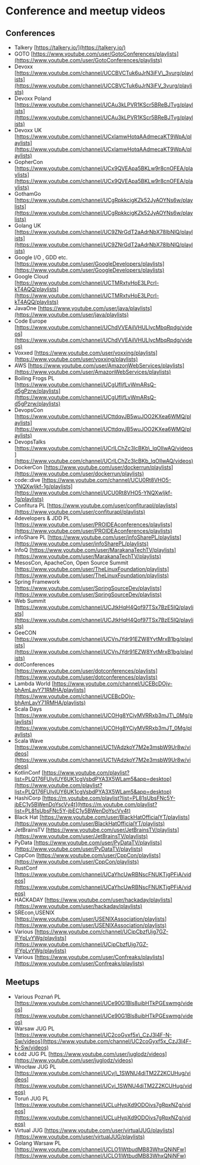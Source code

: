 # Conference and meetup videos

## Conferences

* Talkery [https://talkery.io/](https://talkery.io/)
* GOTO    [https://www.youtube.com/user/GotoConferences/playlists](https://www.youtube.com/user/GotoConferences/playlists)
* Devoxx    [https://www.youtube.com/channel/UCCBVCTuk6uJrN3iFV\_3vurg/playlists](https://www.youtube.com/channel/UCCBVCTuk6uJrN3iFV_3vurg/playlists)
* Devoxx Poland    [https://www.youtube.com/channel/UCAu3kLPVR1KScr5BReBJTvg/playlists](https://www.youtube.com/channel/UCAu3kLPVR1KScr5BReBJTvg/playlists)
* Devoxx UK    [https://www.youtube.com/channel/UCxIamwHotqAAdmecaKT9WpA/playlists](https://www.youtube.com/channel/UCxIamwHotqAAdmecaKT9WpA/playlists)
* GopherCon    [https://www.youtube.com/channel/UCx9QVEApa5BKLw9r8cnOFEA/playlists](https://www.youtube.com/channel/UCx9QVEApa5BKLw9r8cnOFEA/playlists)
* GothamGo      [https://www.youtube.com/channel/UCgRpkkcigKZk52JyAOYNs6w/playlists](https://www.youtube.com/channel/UCgRpkkcigKZk52JyAOYNs6w/playlists)
* Golang UK     [https://www.youtube.com/channel/UC9ZNrGdT2aAdrNbX78lbNlQ/playlists](https://www.youtube.com/channel/UC9ZNrGdT2aAdrNbX78lbNlQ/playlists)
* Google I/O , GDD etc.    [https://www.youtube.com/user/GoogleDevelopers/playlists](https://www.youtube.com/user/GoogleDevelopers/playlists)
* Google Cloud [https://www.youtube.com/channel/UCTMRxtyHoE3LPcrl-kT4AQQ/playlists](https://www.youtube.com/channel/UCTMRxtyHoE3LPcrl-kT4AQQ/playlists)
* JavaOne    [https://www.youtube.com/user/java/playlists](https://www.youtube.com/user/java/playlists)
* Code Europe    [https://www.youtube.com/channel/UChdVVEAilVHULlycMbqRpdg/videos](https://www.youtube.com/channel/UChdVVEAilVHULlycMbqRpdg/videos)
* Voxxed    [https://www.youtube.com/user/voxxing/playlists](https://www.youtube.com/user/voxxing/playlists)
* AWS    [https://www.youtube.com/user/AmazonWebServices/playlists](https://www.youtube.com/user/AmazonWebServices/playlists)
* Boiling Frogs PL    [https://www.youtube.com/channel/UCgUfIjfLvWmARsQ-d5gPzrw/playlists](https://www.youtube.com/channel/UCgUfIjfLvWmARsQ-d5gPzrw/playlists)
* DevopsCon    [https://www.youtube.com/channel/UCttdqyJB5wuJOO2KXea6WMQ/playlists](https://www.youtube.com/channel/UCttdqyJB5wuJOO2KXea6WMQ/playlists)
* DevopsTalks    [https://www.youtube.com/channel/UCrlLChZc3lcBKb\_lqOIlwAQ/videos](https://www.youtube.com/channel/UCrlLChZc3lcBKb_lqOIlwAQ/videos)
* DockerCon    [https://www.youtube.com/user/dockerrun/playlists](https://www.youtube.com/user/dockerrun/playlists)
* code::dive    [https://www.youtube.com/channel/UCU0Rt8VHO5-YNQXwIjkf-1g/playlists](https://www.youtube.com/channel/UCU0Rt8VHO5-YNQXwIjkf-1g/playlists)
* Confitura PL    [https://www.youtube.com/user/confiturapl/playlists](https://www.youtube.com/user/confiturapl/playlists)
* 4developers & JDD PL     [https://www.youtube.com/user/PROIDEAconferences/playlists](https://www.youtube.com/user/PROIDEAconferences/playlists)
* infoShare PL    [https://www.youtube.com/user/infoSharePL/playlists](https://www.youtube.com/user/infoSharePL/playlists)
* InfoQ    [https://www.youtube.com/user/MarakanaTechTV/playlists](https://www.youtube.com/user/MarakanaTechTV/playlists)
* MesosCon, ApacheCon, Open Source Summit    [https://www.youtube.com/user/TheLinuxFoundation/playlists](https://www.youtube.com/user/TheLinuxFoundation/playlists)
* Spring Framework     [https://www.youtube.com/user/SpringSourceDev/playlists](https://www.youtube.com/user/SpringSourceDev/playlists)
* Web Summit    [https://www.youtube.com/channel/UCJtkHqH4Qof97TSx7BzE5IQ/playlists](https://www.youtube.com/channel/UCJtkHqH4Qof97TSx7BzE5IQ/playlists)
* GeeCON    [https://www.youtube.com/channel/UCVnJYdr91EZW8YvtMrxB1bg/playlists](https://www.youtube.com/channel/UCVnJYdr91EZW8YvtMrxB1bg/playlists)
* dotConferences    [https://www.youtube.com/user/dotconferences/playlists](https://www.youtube.com/user/dotconferences/playlists)
* Lambda World    [https://www.youtube.com/channel/UCEBcDOjv-bhAmLavY71RMHA/playlists](https://www.youtube.com/channel/UCEBcDOjv-bhAmLavY71RMHA/playlists)
* Scala Days    [https://www.youtube.com/channel/UCOHg8YCiyMVRRxb3mJT\_0Mg/playlists](https://www.youtube.com/channel/UCOHg8YCiyMVRRxb3mJT_0Mg/playlists)
* Scala Wave    [https://www.youtube.com/channel/UC1VAdzkoY7M2e3msbW9Ur8w/videos](https://www.youtube.com/channel/UC1VAdzkoY7M2e3msbW9Ur8w/videos)
* KotlinConf    [https://www.youtube.com/playlist?list=PLQ176FUIyIUY6UK1cgVsbdPYA3X5WLam5&app=desktop](https://www.youtube.com/playlist?list=PLQ176FUIyIUY6UK1cgVsbdPYA3X5WLam5&app=desktop)
* HashiCorp    [https://m.youtube.com/playlist?list=PL81sUbsFNc5Y-jbEC1y5BWenDoYscVv4t](https://m.youtube.com/playlist?list=PL81sUbsFNc5Y-jbEC1y5BWenDoYscVv4t)
* Black Hat     [https://www.youtube.com/user/BlackHatOfficialYT/playlists](https://www.youtube.com/user/BlackHatOfficialYT/playlists)
* JetBrainsTV   [https://www.youtube.com/user/JetBrainsTV/playlists](https://www.youtube.com/user/JetBrainsTV/playlists)
* PyData        [https://www.youtube.com/user/PyDataTV/playlists](https://www.youtube.com/user/PyDataTV/playlists)
* CppCon        [https://www.youtube.com/user/CppCon/playlists](https://www.youtube.com/user/CppCon/playlists)
* RustConf      [https://www.youtube.com/channel/UCaYhcUwRBNscFNUKTjgPFiA/videos](https://www.youtube.com/channel/UCaYhcUwRBNscFNUKTjgPFiA/videos)
* HACKADAY      [https://www.youtube.com/user/hackaday/playlists](https://www.youtube.com/user/hackaday/playlists)
* SREcon,USENIX [https://www.youtube.com/user/USENIXAssociation/playlists](https://www.youtube.com/user/USENIXAssociation/playlists)
* Various    [https://www.youtube.com/channel/UCipCbzfUjg7GZ-IFYpLvYWg/playlists](https://www.youtube.com/channel/UCipCbzfUjg7GZ-IFYpLvYWg/playlists)
* Various    [https://www.youtube.com/user/Confreaks/playlists](https://www.youtube.com/user/Confreaks/playlists)

## Meetups

* Various Poznań PL    [https://www.youtube.com/channel/UCe90G1Bls8uibHTkPGEswmg/videos](https://www.youtube.com/channel/UCe90G1Bls8uibHTkPGEswmg/videos)
* Warsaw JUG PL    [https://www.youtube.com/channel/UC2coGyxf5x\_CzJ3l4F-N-Sw/videos](https://www.youtube.com/channel/UC2coGyxf5x_CzJ3l4F-N-Sw/videos)
* Łódź JUG PL [https://www.youtube.com/user/juglodz/videos](https://www.youtube.com/user/juglodz/videos)
* Wrocław JUG PL [https://www.youtube.com/channel/UCvj\_1SWNU4diTM2Z2KCUHug/videos](https://www.youtube.com/channel/UCvj_1SWNU4diTM2Z2KCUHug/videos)
* Toruń JUG PL [https://www.youtube.com/channel/UCLuHypXd9ODOivs7gRpxNZg/videos](https://www.youtube.com/channel/UCLuHypXd9ODOivs7gRpxNZg/videos)
* Virtual JUG    [https://www.youtube.com/user/virtualJUG/playlists](https://www.youtube.com/user/virtualJUG/playlists)
* Golang Warsaw PL    [https://www.youtube.com/channel/UCLO1lWtbudMB83WhxQNjNFw](https://www.youtube.com/channel/UCLO1lWtbudMB83WhxQNjNFw)

